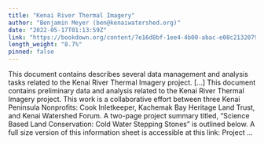 ```yaml
---
title: "Kenai River Thermal Imagery"
author: "Benjamin Meyer (ben@kenaiwatershed.org)"
date: "2022-05-17T01:13:59Z"
link: "https://bookdown.org/content/7e16d8bf-1ee4-4b00-abac-e08c2132079f/"
length_weight: "8.7%"
pinned: false
---
```


This document contains describes several data management and analysis tasks related to the Kenai River Thermal Imagery project. [...] This document contains preliminary data and analysis related to the Kenai River Thermal Imagery project. This work is a collaborative effort between three Kenai Peninsula Nonprofits: Cook Inletkeeper, Kachemak Bay Heritage Land Trust, and Kenai Watershed Forum. A two-page project summary titled, “Science Based Land Conservation: Cold Water Stepping Stones” is outlined below. A full size version of this information sheet is accessible at this link: Project ...
